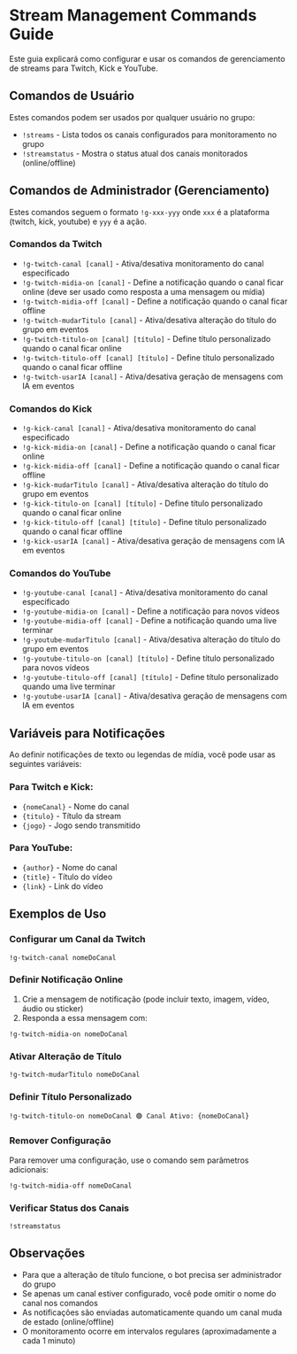 # Stream Management Commands Guide

Este guia explicará como configurar e usar os comandos de gerenciamento de streams para Twitch, Kick e YouTube.

## Comandos de Usuário

Estes comandos podem ser usados por qualquer usuário no grupo:

- `!streams` - Lista todos os canais configurados para monitoramento no grupo
- `!streamstatus` - Mostra o status atual dos canais monitorados (online/offline)

## Comandos de Administrador (Gerenciamento)

Estes comandos seguem o formato `!g-xxx-yyy` onde `xxx` é a plataforma (twitch, kick, youtube) e `yyy` é a ação.

### Comandos da Twitch

- `!g-twitch-canal [canal]` - Ativa/desativa monitoramento do canal especificado
- `!g-twitch-midia-on [canal]` - Define a notificação quando o canal ficar online (deve ser usado como resposta a uma mensagem ou mídia)
- `!g-twitch-midia-off [canal]` - Define a notificação quando o canal ficar offline
- `!g-twitch-mudarTitulo [canal]` - Ativa/desativa alteração do título do grupo em eventos
- `!g-twitch-titulo-on [canal] [título]` - Define título personalizado quando o canal ficar online
- `!g-twitch-titulo-off [canal] [título]` - Define título personalizado quando o canal ficar offline
- `!g-twitch-usarIA [canal]` - Ativa/desativa geração de mensagens com IA em eventos

### Comandos do Kick

- `!g-kick-canal [canal]` - Ativa/desativa monitoramento do canal especificado
- `!g-kick-midia-on [canal]` - Define a notificação quando o canal ficar online
- `!g-kick-midia-off [canal]` - Define a notificação quando o canal ficar offline
- `!g-kick-mudarTitulo [canal]` - Ativa/desativa alteração do título do grupo em eventos
- `!g-kick-titulo-on [canal] [título]` - Define título personalizado quando o canal ficar online
- `!g-kick-titulo-off [canal] [título]` - Define título personalizado quando o canal ficar offline
- `!g-kick-usarIA [canal]` - Ativa/desativa geração de mensagens com IA em eventos

### Comandos do YouTube

- `!g-youtube-canal [canal]` - Ativa/desativa monitoramento do canal especificado
- `!g-youtube-midia-on [canal]` - Define a notificação para novos vídeos
- `!g-youtube-midia-off [canal]` - Define a notificação quando uma live terminar
- `!g-youtube-mudarTitulo [canal]` - Ativa/desativa alteração do título do grupo em eventos
- `!g-youtube-titulo-on [canal] [título]` - Define título personalizado para novos vídeos
- `!g-youtube-titulo-off [canal] [título]` - Define título personalizado quando uma live terminar
- `!g-youtube-usarIA [canal]` - Ativa/desativa geração de mensagens com IA em eventos

## Variáveis para Notificações

Ao definir notificações de texto ou legendas de mídia, você pode usar as seguintes variáveis:

### Para Twitch e Kick:
- `{nomeCanal}` - Nome do canal
- `{titulo}` - Título da stream
- `{jogo}` - Jogo sendo transmitido

### Para YouTube:
- `{author}` - Nome do canal
- `{title}` - Título do vídeo
- `{link}` - Link do vídeo

## Exemplos de Uso

### Configurar um Canal da Twitch
```
!g-twitch-canal nomeDoCanal
```

### Definir Notificação Online
1. Crie a mensagem de notificação (pode incluir texto, imagem, vídeo, áudio ou sticker)
2. Responda a essa mensagem com:
```
!g-twitch-midia-on nomeDoCanal
```

### Ativar Alteração de Título
```
!g-twitch-mudarTitulo nomeDoCanal
```

### Definir Título Personalizado
```
!g-twitch-titulo-on nomeDoCanal 🟢 Canal Ativo: {nomeDoCanal}
```

### Remover Configuração
Para remover uma configuração, use o comando sem parâmetros adicionais:
```
!g-twitch-midia-off nomeDoCanal
```

### Verificar Status dos Canais
```
!streamstatus
```

## Observações

- Para que a alteração de título funcione, o bot precisa ser administrador do grupo
- Se apenas um canal estiver configurado, você pode omitir o nome do canal nos comandos
- As notificações são enviadas automaticamente quando um canal muda de estado (online/offline)
- O monitoramento ocorre em intervalos regulares (aproximadamente a cada 1 minuto)